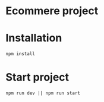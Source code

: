 # Ecommere project

# Installation
```
npm install
```

# Start project

```
npm run dev || npm run start
```
